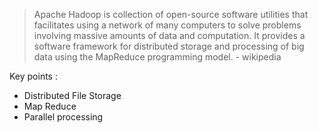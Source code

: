 > Apache Hadoop is collection of open-source software utilities that facilitates using a network of many computers to solve problems involving massive amounts of data and computation. It provides a software framework for distributed storage and processing of big data using the MapReduce programming model. - wikipedia

Key points :
-  Distributed File Storage
-  Map Reduce
- Parallel processing






